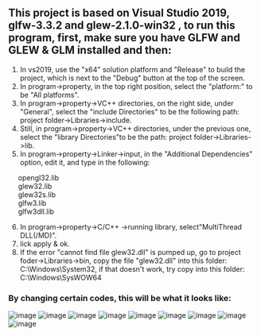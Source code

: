 
## This project is based on Visual Studio 2019, glfw-3.3.2 and glew-2.1.0-win32 , to run this program, first, make sure you have GLFW and GLEW & GLM installed and then:<br />

1.  In vs2019, use the "x64" solution platform and "Release" to build the project, which is next to the "Debug" button at the top of the screen.<br />
2.  In program->property, in the top right position, select the "platform:" to be "All platforms".<br />
3.  In program->property->VC++ directories, on the right side, under "General", select the "include Directories" to be the following path: project folder->Libraries->include.<br />
4.  Still, in program->property->VC++ directories, under the previous one, select the "library Directories"to be the path: project folder->Libraries->lib.<br />
5.  In program->property->Linker->input, in the "Additional Dependencies" option, edit it, and type in the following:<br />

&nbsp;&nbsp;&nbsp;&nbsp;     opengl32.lib <br />
&nbsp;&nbsp;&nbsp;&nbsp;      glew32.lib  <br />
&nbsp;&nbsp;&nbsp;&nbsp;      glew32s.lib  <br />
&nbsp;&nbsp;&nbsp;&nbsp;      glfw3.lib  <br />
&nbsp;&nbsp;&nbsp;&nbsp;      glfw3dll.lib  <br />

6.  In program->property->C/C++ ->running library, select"MultiThread DLL(/MD)".<br />
7.  lick apply & ok.<br />
8.  If the error "cannot find file glew32.dll" is pumped up, go to project foder->Libraries->bin, copy the file "glew32.dll" into this folder: C:\Windows\System32, if that doesn't work, try copy into this folder: C:\Windows\SysWOW64<br />
### By changing certain codes, this will be what it looks like:
![image](https://github.com/AlexWeiZH/Computer-Graphics-21Fall/assets/98062338/f69bb252-c6bb-415d-bc49-a2b22c2635c2)
![image](https://github.com/AlexWeiZH/Computer-Graphics-21Fall/assets/98062338/ff0214aa-7a61-4925-8e56-903f34ce950d)
![image](https://github.com/AlexWeiZH/Computer-Graphics-21Fall/assets/98062338/24bc0810-7db7-48aa-abce-e46b5c2a51e6)
![image](https://github.com/AlexWeiZH/Computer-Graphics-21Fall/assets/98062338/75dffe77-c284-446c-95ad-f0aaa720557b)
![image](https://github.com/AlexWeiZH/Computer-Graphics-21Fall/assets/98062338/94b4b0e3-56d8-43ea-95fc-dc397ffe06fd)
![image](https://github.com/AlexWeiZH/Computer-Graphics-21Fall/assets/98062338/6ea0b484-b7e2-44f9-985f-00d737a289d2)
![image](https://github.com/AlexWeiZH/Computer-Graphics-21Fall/assets/98062338/a045c068-cd01-4f25-9a06-b94b85800e63)
![image](https://github.com/AlexWeiZH/Computer-Graphics-21Fall/assets/98062338/5b4192e8-5581-42ae-bc85-67c335aa8146)
![image](https://github.com/AlexWeiZH/Computer-Graphics-21Fall/assets/98062338/8643b30d-646d-4ab1-9bb7-6a2d81834682)


